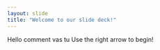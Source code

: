 ```yaml
---
layout: slide
title: "Welcome to our slide deck!"
---
```

Hello comment vas tu
Use the right arrow to begin!
